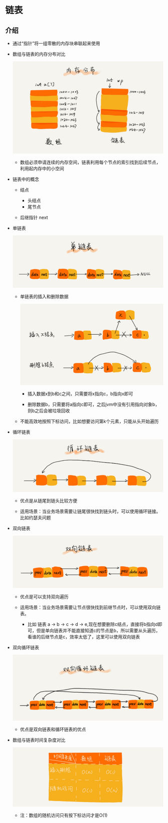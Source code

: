 # 链表

## 介绍

- 通过“指针”将一组零散的内存块串联起来使用

- 数组与链表的内存分布对比
    
    ![](./picture/链表内存分配.jpg)

    - 数组必须申请连续的内存空间，链表利用每个节点的索引找到后续节点，利用起内存中的小空间

- 链表中的概念
    
    - 结点
    
        - 头结点
        - 尾节点
        
    - 后继指针 next

- 单链表

    ![](./picture/单链表.jpg)

    - 单链表的插入和删除数据
    
        ![](./picture/链表插入删除数据.jpg)
        
        - 插入数据x到b和c之间，只需要将x指向c，b指向x即可
        
        - 删除数据b，只需要将a指向c即可，之后jvm中没有引用指向对象b，则b之后会被垃圾回收
        
    - 不能高效地按照下标访问，比如想要访问第k个元素，只能从头开始遍历

- 循环链表

    ![](./picture/循环链表.jpg)

    - 优点是从链尾到链头比较方便
    
    - 适用场景：当业务场景需要让链尾很快找到链头时，可以使用循环链接。比如约瑟夫问题
    

- 双向链表

    ![](./picture/双向链表.jpg)

    - 优点是可以支持双向遍历
    
    - 适用场景：当业务场景需要让节点很快找到前继节点时，可以使用双向链表。
        
        - 比如 链表 a -> b -> c -> d -> e,现在想要删除c结点，直接将b指向d即可，但是单向链表并不能直接知道c的节点是b，所以需要从头遍历，看谁的后继节点是c，效率太低了，这里可以使用双向链表
    
- 双向循环链表 

    ![](./picture/双向循环链表.jpg)

    - 优点是双向链表和循环链表的优点

- 数组与链表时间复杂度对比

    ![](./picture/数组链表对比.jpg)
    
    - 注：数组的随机访问只有按下标访问才是O(1)

   
